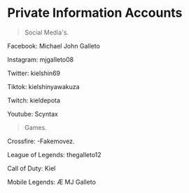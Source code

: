 # Private Information Accounts
> Social Media's.

Facebook: Michael John Galleto 

Instagram: mjgalleto08

Twitter: kielshin69

Tiktok: kielshinyawakuza

Twitch: kieldepota

Youtube: Scyntax 


> Games.

Crossfire: -Fakemovez.

League of Legends: thegalleto12

Call of Duty: Kiel

Mobile Legends: Æ MJ Galleto
